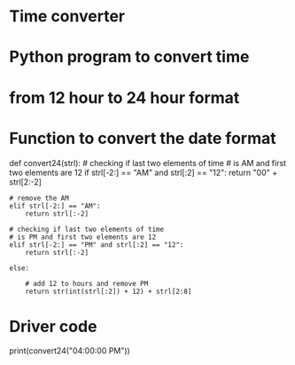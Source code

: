 # Time converter 
# Python program to convert time
# from 12 hour to 24 hour format

# Function to convert the date format
def convert24(strl):
    # checking if last two elements of time
    # is AM and first two elements are 12
    if strl[-2:] == "AM" and strl[:2] == "12":
        return "00" + strl[2:-2]

    # remove the AM
    elif strl[-2:] == "AM":
        return strl[:-2]

    # checking if last two elements of time
    # is PM and first two elements are 12
    elif strl[-2:] == "PM" and strl[:2] == "12":
        return strl[:-2]

    else:

        # add 12 to hours and remove PM
        return str(int(strl[:2]) + 12) + strl[2:8]


# Driver code
print(convert24("04:00:00 PM"))
